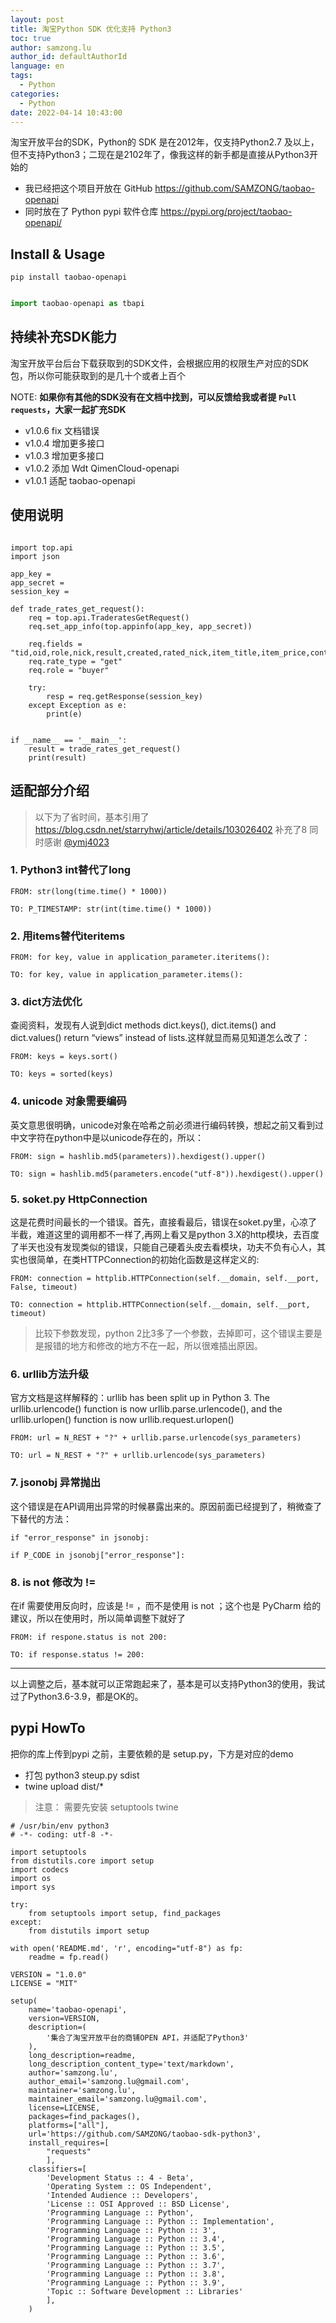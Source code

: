 ```yaml
---
layout: post
title: 淘宝Python SDK 优化支持 Python3
toc: true
author: samzong.lu
author_id: defaultAuthorId
language: en
tags:
  - Python
categories:
  - Python
date: 2022-04-14 10:43:00
---
```

淘宝开放平台的SDK，Python的 SDK 是在2012年，仅支持Python2.7 及以上，但不支持Python3；二现在是2102年了，像我这样的新手都是直接从Python3开始的

- 我已经把这个项目开放在 GitHub https://github.com/SAMZONG/taobao-openapi
- 同时放在了 Python pypi 软件仓库 https://pypi.org/project/taobao-openapi/

## Install & Usage

```shell
pip install taobao-openapi
```

```python

import taobao-openapi as tbapi

```


## 持续补充SDK能力

淘宝开放平台后台下载获取到的SDK文件，会根据应用的权限生产对应的SDK包，所以你可能获取到的是几十个或者上百个

NOTE: **如果你有其他的SDK没有在文档中找到，可以反馈给我或者提 `Pull requests`，大家一起扩充SDK**

- v1.0.6 fix 文档错误
- v1.0.4 增加更多接口
- v1.0.3 增加更多接口
- v1.0.2 添加 Wdt QimenCloud-openapi
- v1.0.1 适配 taobao-openapi


## 使用说明


```python3

import top.api
import json

app_key = 
app_secret = 
session_key = 

def trade_rates_get_request():
	req = top.api.TraderatesGetRequest()
	req.set_app_info(top.appinfo(app_key, app_secret))
	
	req.fields = "tid,oid,role,nick,result,created,rated_nick,item_title,item_price,content,reply,num_iid"
	req.rate_type = "get"
	req.role = "buyer"
	
	try:
		resp = req.getResponse(session_key)
	except Exception as e:
		print(e)


if __name__ == '__main__':
	result = trade_rates_get_request()
	print(result)

```


## 适配部分介绍


> 以下为了省时间，基本引用了 https://blog.csdn.net/starryhwj/article/details/103026402 补充了8
> 同时感谢 [@ymj4023](https://github.com/ymj4023)

### 1. Python3 int替代了long


```python3
FROM: str(long(time.time() * 1000))

TO: P_TIMESTAMP: str(int(time.time() * 1000))
```

### 2. 用items替代iteritems

```python3
FROM: for key, value in application_parameter.iteritems():

TO: for key, value in application_parameter.items():
```

### 3. dict方法优化

查阅资料，发现有人说到dict methods dict.keys(), dict.items() and dict.values() return “views” instead of lists.这样就显而易见知道怎么改了：

```python3
FROM: keys = keys.sort()

TO: keys = sorted(keys)
```

### 4. unicode 对象需要编码

英文意思很明确，unicode对象在哈希之前必须进行编码转换，想起之前又看到过中文字符在python中是以unicode存在的，所以：

```python3
FROM: sign = hashlib.md5(parameters)).hexdigest().upper()

TO: sign = hashlib.md5(parameters.encode("utf-8")).hexdigest().upper()
```

### 5. soket.py HttpConnection

这是花费时间最长的一个错误。首先，直接看最后，错误在soket.py里，心凉了半截，难道这里的调用都不一样了,再网上看又是python 3.X的http模块，去百度了半天也没有发现类似的错误，只能自己硬着头皮去看模块，功夫不负有心人，其实也很简单，在类HTTPConnection的初始化函数是这样定义的:

```python3
FROM: connection = httplib.HTTPConnection(self.__domain, self.__port, False, timeout)

TO: connection = httplib.HTTPConnection(self.__domain, self.__port, timeout)
```

> 比较下参数发现，python 2比3多了一个参数，去掉即可，这个错误主要是是报错的地方和修改的地方不在一起，所以很难插出原因。

### 6. urllib方法升级

官方文档是这样解释的：urllib has been split up in Python 3. The urllib.urlencode() function is now urllib.parse.urlencode(), and the urllib.urlopen() function is now urllib.request.urlopen()

```python3
FROM: url = N_REST + "?" + urllib.parse.urlencode(sys_parameters)

TO: url = N_REST + "?" + urllib.urlencode(sys_parameters)
```

### 7. jsonobj 异常抛出

这个错误是在API调用出异常的时候暴露出来的。原因前面已经提到了，稍微查了下替代的方法：

```python3
if "error_response" in jsonobj:

if P_CODE in jsonobj["error_response"]:
```


### 8. is not 修改为 !=

在if 需要使用反向时，应该是 != ，而不是使用  is not ；这个也是 PyCharm 给的建议，所以在使用时，所以简单调整下就好了

```python3
FROM: if respone.status is not 200:

TO: if response.status != 200:
```

---

以上调整之后，基本就可以正常跑起来了，基本是可以支持Python3的使用，我试过了Python3.6-3.9，都是OK的。


## pypi HowTo

把你的库上传到pypi 之前，主要依赖的是 setup.py，下方是对应的demo

- 打包 python3 steup.py sdist
- twine upload dist/*


> 注意： 需要先安装 setuptools twine

```python3
# /usr/bin/env python3
# -*- coding: utf-8 -*-

import setuptools
from distutils.core import setup
import codecs
import os
import sys

try:
	from setuptools import setup, find_packages
except:
	from distutils import setup

with open('README.md', 'r', encoding="utf-8") as fp:
	readme = fp.read()

VERSION = "1.0.0"
LICENSE = "MIT"

setup(
	name='taobao-openapi',
	version=VERSION,
	description=(
		'集合了淘宝开放平台的商铺OPEN API，并适配了Python3'
	),
	long_description=readme,
	long_description_content_type='text/markdown',
	author='samzong.lu',
	author_email='samzong.lu@gmail.com',
	maintainer='samzong.lu',
	maintainer_email='samzong.lu@gmail.com',
	license=LICENSE,
	packages=find_packages(),
	platforms=["all"],
	url='https://github.com/SAMZONG/taobao-sdk-python3',
	install_requires=[
		"requests"
		],
	classifiers=[
		'Development Status :: 4 - Beta',
		'Operating System :: OS Independent',
		'Intended Audience :: Developers',
		'License :: OSI Approved :: BSD License',
		'Programming Language :: Python',
		'Programming Language :: Python :: Implementation',
		'Programming Language :: Python :: 3',
		'Programming Language :: Python :: 3.4',
		'Programming Language :: Python :: 3.5',
		'Programming Language :: Python :: 3.6',
		'Programming Language :: Python :: 3.7',
		'Programming Language :: Python :: 3.8',
		'Programming Language :: Python :: 3.9',
		'Topic :: Software Development :: Libraries'
		],
	)
```